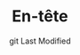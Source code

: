 ---
title: En-tête
layout: "layouts/documentation.njk"
date: "git Last Modified"
eleventyNavigation:
  key: headerFR
  title: En-tête — à venir
  locale: fr
  parent: basicFR
  order: 4
  url: null
  hideMain: true
translationKey: "header"
permalink: false
lastModified: true
---
